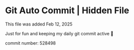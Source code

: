 # Git Auto Commit | Hidden File

This file was added Feb 12, 2025

Just for fun and keeping my daily git commit active 🤪

commit number: 528498
